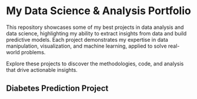 # My Data Science & Analysis Portfolio

This repository showcases some of my best projects in data analysis and data science, highlighting my ability to extract insights from data and build predictive models. Each project demonstrates my expertise in data manipulation, visualization, and machine learning, applied to solve real-world problems.

Explore these projects to discover the methodologies, code, and analysis that drive actionable insights.

## Diabetes Prediction Project
